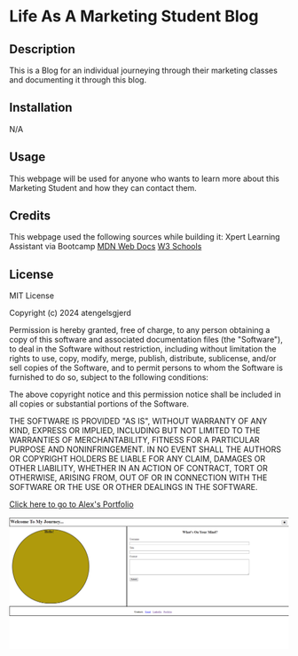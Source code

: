 # Life As A Marketing Student Blog

## Description

This is a Blog for an individual journeying through their marketing classes and documenting it through this blog.


## Installation

N/A

## Usage

This webpage will be used for anyone who wants to learn more about this Marketing Student and how they can contact them.

## Credits

This webpage used the following sources while building it:
Xpert Learning Assistant via Bootcamp
[MDN Web Docs](https://developer.mozilla.org/en-US/)
[W3 Schools](https://www.w3schools.com/)

## License

MIT License

Copyright (c) 2024 atengelsgjerd

Permission is hereby granted, free of charge, to any person obtaining a copy
of this software and associated documentation files (the "Software"), to deal
in the Software without restriction, including without limitation the rights
to use, copy, modify, merge, publish, distribute, sublicense, and/or sell
copies of the Software, and to permit persons to whom the Software is
furnished to do so, subject to the following conditions:

The above copyright notice and this permission notice shall be included in all
copies or substantial portions of the Software.

THE SOFTWARE IS PROVIDED "AS IS", WITHOUT WARRANTY OF ANY KIND, EXPRESS OR
IMPLIED, INCLUDING BUT NOT LIMITED TO THE WARRANTIES OF MERCHANTABILITY,
FITNESS FOR A PARTICULAR PURPOSE AND NONINFRINGEMENT. IN NO EVENT SHALL THE
AUTHORS OR COPYRIGHT HOLDERS BE LIABLE FOR ANY CLAIM, DAMAGES OR OTHER
LIABILITY, WHETHER IN AN ACTION OF CONTRACT, TORT OR OTHERWISE, ARISING FROM,
OUT OF OR IN CONNECTION WITH THE SOFTWARE OR THE USE OR OTHER DEALINGS IN THE
SOFTWARE.

[Click here to go to Alex's Portfolio](https://atengelsgjerd.github.io/ATEportfolio/)

![Blog website](/assets/images/blog.png)